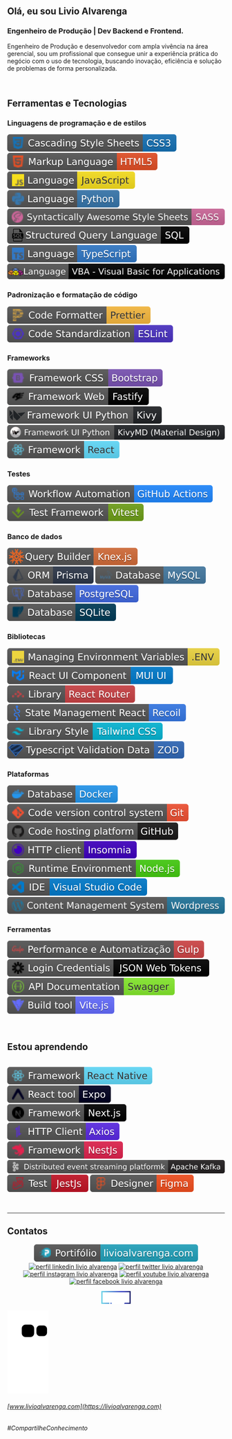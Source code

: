## Olá, eu sou **Livio Alvarenga**

### Engenheiro de Produção | Dev Backend e Frontend.
Engenheiro de Produção e desenvolvedor com ampla vivência na área gerencial, sou um profissional que consegue unir a experiência prática do negócio com o uso de tecnologia, buscando inovação, eficiência e solução de problemas de forma personalizada.

&nbsp;

## **Ferramentas e Tecnologias**

### Linguagens de programação e de estilos
<p>
  <a href= "https://developer.mozilla.org/pt-BR/docs/Web/CSS"><img alt="CSS 3 badge" src="https://github.com/LivioAlvarenga/LivioAlvarenga/blob/main/files/css3-badge.svg"></a>
  <a href= "https://html5.org/"><img alt="html 5 badge" src="https://github.com/LivioAlvarenga/LivioAlvarenga/blob/main/files/html-badge.svg"></a>
  <a href= "https://www.javascript.com/"><img alt="JavaScript badge" src="https://raw.githubusercontent.com/LivioAlvarenga/LivioAlvarenga/2467074c4c912dd04b12bcee1076cb5ca7ba9eaf/files/javascript-badge.svg"></a>
  <a href= "https://www.python.org/"><img alt="Python badge" src="https://github.com/LivioAlvarenga/LivioAlvarenga/blob/main/files/python-badge.svg"></a>
  <a href= "https://sass-lang.com/"><img alt="SASS badge" src="https://github.com/LivioAlvarenga/LivioAlvarenga/blob/main/files/sass-badge.svg"></a>
  <a href= "https://www.w3schools.com/sql/"><img alt="SQL badge" src="https://github.com/LivioAlvarenga/LivioAlvarenga/blob/main/files/sql-badge.svg"></a>
  <a href= "https://www.typescriptlang.org/"><img alt="TypeScript badge" src="https://raw.githubusercontent.com/LivioAlvarenga/LivioAlvarenga/2467074c4c912dd04b12bcee1076cb5ca7ba9eaf/files/typescript-badge.svg"></a>
  <a href= "https://learn.microsoft.com/pt-br/office/vba/api/overview/"><img alt="VBA badge" src="https://raw.githubusercontent.com/LivioAlvarenga/LivioAlvarenga/3eacace9f12ffbb7e27ea7e9f97f48f18febdc55/files/vba-badge.svg"></a>
 </p>
 
### Padronização e formatação de código
<p>
  <a href= "https://github.com/prettier/prettier" target="_blank" rel="noopener noreferrer"><img alt="code formatter prettier" src="https://raw.githubusercontent.com/LivioAlvarenga/LivioAlvarenga/2467074c4c912dd04b12bcee1076cb5ca7ba9eaf/files/prettier-badge.svg"></a>
  <a href= "https://eslint.org/" target="_blank" rel="noopener noreferrer"><img alt="code standardization eslint" src="https://raw.githubusercontent.com/LivioAlvarenga/LivioAlvarenga/59575ed19b13121cd113cfc66a71f18dea210c79/files/eslint-badge.svg"></a>
</p>

### Frameworks
 <p>
  <a href= "https://getbootstrap.com/"><img alt="Bootstrap badge" src="https://github.com/LivioAlvarenga/LivioAlvarenga/blob/main/files/bootstrap-badge.svg"></a>
  <a href= "https://www.fastify.io/"><img alt="Fastify badge" src="https://raw.githubusercontent.com/LivioAlvarenga/LivioAlvarenga/2467074c4c912dd04b12bcee1076cb5ca7ba9eaf/files/fastify-badge.svg"></a>
  <a href= "https://kivy.org/"><img alt="Kivy badge" src="https://github.com/LivioAlvarenga/LivioAlvarenga/blob/main/files/kivy-badge.svg"></a>
  <a href= "https://kivymd.readthedocs.io/en/1.1.1/#"><img alt="KivyMD badge" src="https://github.com/LivioAlvarenga/LivioAlvarenga/blob/main/files/kivymd-badge.svg"></a>
  <a href= "https://reactjs.org/"><img alt="React badge" src="https://github.com/LivioAlvarenga/LivioAlvarenga/blob/main/files/react-badge.svg"></a>
 </p>
 
### Testes
 <p>
  <a href= "https://github.com/LivioAlvarenga/API-Rest-Node-SOLID/actions"><img alt="badge github actions" src="https://raw.githubusercontent.com/LivioAlvarenga/LivioAlvarenga/7f97047760406ed30c106dcf1114a674914da66b/files/github-actions-badge.svg"></a>
  <a href= "https://vitest.dev/"><img alt="Vitest Badge" src="https://raw.githubusercontent.com/LivioAlvarenga/LivioAlvarenga/28993b470420f2c44db532b4e6e662e60a186954/files/vitest-badge.svg"></a>
 </p>
 
### Banco de dados 
 <p>
  <a href= "https://knexjs.org/" target="_blank" rel="noopener noreferrer"><img alt="KnexJs badge" src="https://raw.githubusercontent.com/LivioAlvarenga/LivioAlvarenga/57d2e9290214202d93a058e2725693cd2fed8ac5/files/knex-badge.svg"></a>
  <a href= "https://www.prisma.io/"><img alt="Prisma badge" src="https://raw.githubusercontent.com/LivioAlvarenga/LivioAlvarenga/ef5ebd0021ccb0a8d244f5636b2b238ab0af09e7/files/prisma-badge.svg"></a>
  <a href= "https://www.mysql.com/"><img alt="MySQL badge" src="https://raw.githubusercontent.com/LivioAlvarenga/LivioAlvarenga/d7f6873e652db237a89583607eb70757ebaaa6d1/files/mysql-badge.svg"></a>
  <a href= "https://www.postgresql.org/"><img alt="Postgresql badge" src="https://raw.githubusercontent.com/LivioAlvarenga/LivioAlvarenga/67d2d98f96b1bf7a28a8fdce2d4fe7097fc4c4f7/files/postgresql-badge.svg"></a>
  <a href= "https://www.sqlite.org/index.html" target="_blank" rel="noopener noreferrer"><img alt="SQLite badge" src="https://raw.githubusercontent.com/LivioAlvarenga/LivioAlvarenga/67d2d98f96b1bf7a28a8fdce2d4fe7097fc4c4f7/files/sqlite-badge.svg"></a>
 </p>
 
### Bibliotecas
 <p>
  <a href= "https://www.dotenv.org/" target="_blank" rel="noopener noreferrer"><img alt="Dotenv badge" src="https://raw.githubusercontent.com/LivioAlvarenga/LivioAlvarenga/4eed338fdcd547570ed365f2b344e43c8202e88f/files/dotenv-badge.svg"></a>
  <a href= "https://mui.com/"><img alt="mui ui" src="https://github.com/LivioAlvarenga/LivioAlvarenga/blob/main/files/react-mui-ui-badge.svg"></a>
  <a href= "https://reactrouter.com/"><img alt="React Router badge" src="https://github.com/LivioAlvarenga/LivioAlvarenga/blob/main/files/react-router-badge.svg"></a>
  <a href= "https://recoiljs.org/"><img alt="Recoil badge" src="https://github.com/LivioAlvarenga/LivioAlvarenga/blob/main/files/recoil-badge.svg"></a>
  <a href= "https://tailwindcss.com/"><img alt="Tailwind CSS badge" src="https://github.com/LivioAlvarenga/LivioAlvarenga/blob/main/files/tailwindcss-badge.svg"></a>
  <a href= "https://zod.dev/" target="_blank" rel="noopener noreferrer"><img alt="ZOD badge" src="https://raw.githubusercontent.com/LivioAlvarenga/LivioAlvarenga/7caba2f743ee9b61f0225a22da57466ecb67097c/files/zod-badge.svg"></a>
 </p>
 
### Plataformas
 <p>
  <a href= "https://www.docker.com/"><img alt="Docker badge" src="https://raw.githubusercontent.com/LivioAlvarenga/LivioAlvarenga/d7f6873e652db237a89583607eb70757ebaaa6d1/files/docker-badge.svg"></a>
  <a href= "https://git-scm.com/"><img alt="Git badge" src="https://github.com/LivioAlvarenga/LivioAlvarenga/blob/main/files/git-badge.svg"></a>
  <a href= "https://github.com/LivioAlvarenga"><img alt="GitHub badge" src="https://github.com/LivioAlvarenga/LivioAlvarenga/blob/main/files/github-badge.svg"></a>
  <a href= "https://insomnia.rest/"><img alt="Insomnia badge" src="https://raw.githubusercontent.com/LivioAlvarenga/LivioAlvarenga/2467074c4c912dd04b12bcee1076cb5ca7ba9eaf/files/insomnia-badge.svg"></a>
  <a href= "https://nodejs.org/en/"><img alt="Node.js badge" src="https://raw.githubusercontent.com/LivioAlvarenga/LivioAlvarenga/2467074c4c912dd04b12bcee1076cb5ca7ba9eaf/files/nodejs-badge.svg"></a>
  <a href= "https://code.visualstudio.com/download"><img alt="vscode download" src="https://raw.githubusercontent.com/LivioAlvarenga/LivioAlvarenga/2467074c4c912dd04b12bcee1076cb5ca7ba9eaf/files/vsCode-badge.svg"></a>
  <a href= "https://wordpress.com/pt-br/"><img alt="wordpress badge" src="https://github.com/LivioAlvarenga/LivioAlvarenga/blob/main/files/wordpress-badge.svg"></a>
 </p>
 
### Ferramentas
 <p>
  <a href= "https://gulpjs.com/"><img alt="gulp badge" src="https://github.com/LivioAlvarenga/LivioAlvarenga/blob/main/files/gulp-badge.svg"></a>
  <a href= "https://jwt.io/"><img alt="JSON Web Tokens Badge" src="https://raw.githubusercontent.com/LivioAlvarenga/LivioAlvarenga/af3b694b2d536d66113468df616d3f165d881eb7/files/jwt-badge.svg"></a>
  <a href= "https://swagger.io/"><img alt="swagger badge" src="https://raw.githubusercontent.com/LivioAlvarenga/LivioAlvarenga/e8e5c3d2752ae17cbffa11142d8513fe1f405873/files/swagger-badge.svg"></a>
  <a href= "https://vitejs.dev/"><img alt="site Vite" src="https://github.com/LivioAlvarenga/LivioAlvarenga/blob/main/files/vite-badge.svg"></a>
 </p>

&nbsp;
          
## **Estou aprendendo**

<div style="display: inline_block"><br>
  <a href= "https://reactnative.dev/"><img alt="React Native badge" src="https://github.com/LivioAlvarenga/LivioAlvarenga/blob/main/files/react-native-badge.svg"></a>
  <a href= "https://expo.dev/"><img alt="Expo badge" src="https://github.com/LivioAlvarenga/LivioAlvarenga/blob/main/files/react-expo-badge.svg"></a>
  <a href= "https://nextjs.org/"><img alt="Next.js badge" src="https://github.com/LivioAlvarenga/LivioAlvarenga/blob/main/files/nextjs-badge.svg"></a>
  <a href= "https://axios-http.com/"><img alt="Axios badge" src="https://github.com/LivioAlvarenga/LivioAlvarenga/blob/main/files/axios-badge.svg"></a>
  <a href= "https://nestjs.com/"><img alt="NestJs badge" src="https://github.com/LivioAlvarenga/LivioAlvarenga/blob/main/files/nestjs-badge.svg"></a>
  <a href= "https://kafka.apache.org/"><img alt="Apache Kafka badge" src="https://github.com/LivioAlvarenga/LivioAlvarenga/blob/main/files/kafka-badge.svg"></a>
  <a href= "https://jestjs.io/pt-BR/"><img alt="JestJs badge" src="https://github.com/LivioAlvarenga/LivioAlvarenga/blob/main/files/jestjs-badge.svg"></a>
  <a href= "https://www.figma.com/"><img alt="link projeto no figma" src="https://github.com/LivioAlvarenga/LivioAlvarenga/blob/main/files/figma-badge.svg"></a>
  
  
</div>

&nbsp;

<hr>

## **Contatos**

<p align="center">
  <a href= "https://www.livioalvarenga.com/"><img alt="portifólio livio alvarenga" src="https://raw.githubusercontent.com/LivioAlvarenga/LivioAlvarenga/13c726183de46420023ecabf4fc3c90191d4a8d0/files/badgePortifolioLivio.svg"></a>
  <a href= "https://www.linkedin.com/in/livio-alvarenga-planejamento-mrp-engenheiro-produ%C3%A7%C3%A3o-materiais-vba-powerbi/"><img alt="perfil linkedin livio alvarenga" src="https://img.shields.io/static/v1?logoWidth=15&logoColor=0A66C2&logo=LinkedIn&label=LinkedIn&message=Livio Alvarenga&color=0A66C2"></a>
  <a href= "https://twitter.com/AlvarengaLivio"><img alt="perfil twitter livio alvarenga" src="https://img.shields.io/static/v1?logoWidth=15&logoColor=1DA1F2&logo=Twitter&label=Twitter&message=@AlvarengaLivio&color=1DA1F2"></a>
  <a href= "https://www.instagram.com/livio_alvarenga/"><img alt="perfil instagram livio alvarenga" src="https://img.shields.io/static/v1?logoWidth=15&logoColor=E4405F&logo=Instagram&label=Instagram&message=@livio_alvarenga&color=E4405F"></a>
  <a href= "https://www.youtube.com/channel/UCrZgsh8IWyyNrRZ7cjrPbcg"><img alt="perfil youtube livio alvarenga" src="https://img.shields.io/static/v1?logoWidth=15&logoColor=FF0000&logo=YouTube&label=Youtube&message=Livio Alvarenga&color=FF0000"></a>
  <a href= "https://www.facebook.com/profile.php?id=100083957091312"><img alt="perfil facebook livio alvarenga" src="https://img.shields.io/static/v1?logoWidth=15&logoColor=1877F2&logo=Facebook&label=Facebook&message=Livio Alvarenga&color=1877F2"></a>
</p>
<p align="center">
 <a href= "https://cursos.alura.com.br/vitrinedev/livioalvarenga"><img alt="perfil vitrinedev livio alvarenga" align="center" height="30" src="https://raw.githubusercontent.com/LivioAlvarenga/LivioAlvarenga/e0f5b5a82976af114d957c20f0c78b4d304a68a0/files/vitrinedev.svg"></a>
</p>

![](https://github.com/LivioAlvarenga/LivioAlvarenga/blob/output/github-contribution-grid-snake.svg)
  
 
 ###### [www.livioalvarenga.com](https://livioalvarenga.com)
 ###### _#CompartilheConhecimento_
